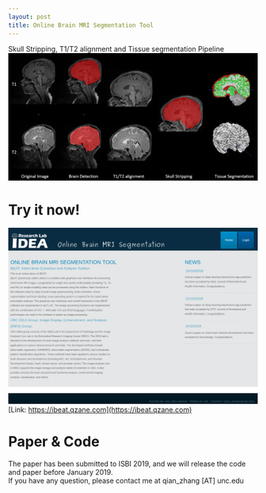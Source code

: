 ```yaml
---
layout: post
title: Online Brain MRI Segmentation Tool
---
```


Skull Stripping, T1/T2 alignment and Tissue segmentation Pipeline <br>
![Pipeline](/images/20181111-pipeline2.png "Our Pipeline") 


# Try it now!
[<img src="/images/20181111-Ibeat-online.png">](https://ibeat.qzane.com) <br>
[Link: https://ibeat.qzane.com](https://ibeat.qzane.com) <br>


# Paper & Code
The paper has been submitted to ISBI 2019, and we will release the code and paper before January 2019. <br>
If you have any question, please contact me at qian_zhang [AT] unc.edu

